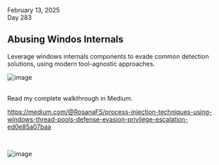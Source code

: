 February 13, 2025<br>
Day 283<br>

<h2>Abusing Windos Internals</h2>
<p>Leverage windows internals components to evade common detection solutions, using modern tool-agnostic approaches.</p>

![image](https://github.com/user-attachments/assets/8fc0ad2c-e571-4b45-b6e1-ce2a4cada895)



<br>
Read my complete walkthrough in Medium.

https://medium.com/@RosanaFS/process-injection-techniques-using-windows-thread-pools-defense-evasion-privilege-escalation-ed0e85a07baa

<br>

![image](https://github.com/user-attachments/assets/f98d82cc-fd8e-4b07-9cf9-36c4ca9a2bfc)
